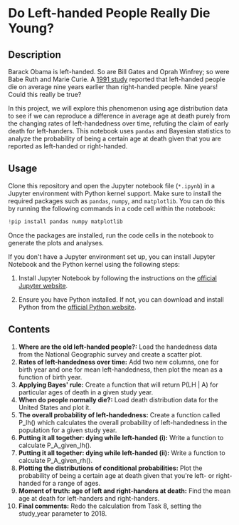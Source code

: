 # Do Left-handed People Really Die Young?
## Description
Barack Obama is left-handed. So are Bill Gates and Oprah Winfrey; so were Babe Ruth and Marie Curie. A [1991 study](https://www.nejm.org/doi/full/10.1056/NEJM199104043241418) reported that left-handed people die on average nine years earlier than right-handed people. Nine years! Could this really be true?

In this project, we will explore this phenomenon using age distribution data to see if we can reproduce a difference in average age at death purely from the changing rates of left-handedness over time, refuting the claim of early death for left-handers. This notebook uses `pandas` and Bayesian statistics to analyze the probability of being a certain age at death given that you are reported as left-handed or right-handed.
## Usage
Clone this repository and open the Jupyter notebook file (`*.ipynb`) in a Jupyter environment with Python kernel support. Make sure to install the required packages such as `pandas`, `numpy`, and `matplotlib`. You can do this by running the following commands in a code cell within the notebook:
```python
!pip install pandas numpy matplotlib 
```
Once the packages are installed, run the code cells in the notebook to generate the plots and analyses.

If you don't have a Jupyter environment set up, you can install Jupyter Notebook and the Python kernel using the following steps:

1. Install Jupyter Notebook by following the instructions on the [official Jupyter website](https://jupyter.org/install).

2. Ensure you have Python installed. If not, you can download and install Python from the [official Python website](https://www.python.org/downloads/).
## Contents
1. **Where are the old left-handed people?:** Load the handedness data from the National Geographic survey and create a scatter plot.
2. **Rates of left-handedness over time:** Add two new columns, one for birth year and one for mean left-handedness, then plot the mean as a function of birth year.
3. **Applying Bayes' rule:** Create a function that will return P(LH | A) for particular ages of death in a given study year.
4. **When do people normally die?:** Load death distribution data for the United States and plot it.
5. **The overall probability of left-handedness:** Create a function called P_lh() which calculates the overall probability of left-handedness in the population for a given study year.
6. **Putting it all together: dying while left-handed (i):** Write a function to calculate P_A_given_lh().
7. **Putting it all together: dying while left-handed (ii):** Write a function to calculate P_A_given_rh().
8. **Plotting the distributions of conditional probabilities:** Plot the probability of being a certain age at death given that you're left- or right-handed for a range of ages.
9. **Moment of truth: age of left and right-handers at death:** Find the mean age at death for left-handers and right-handers.
10. **Final comments:** Redo the calculation from Task 8, setting the study_year parameter to 2018.